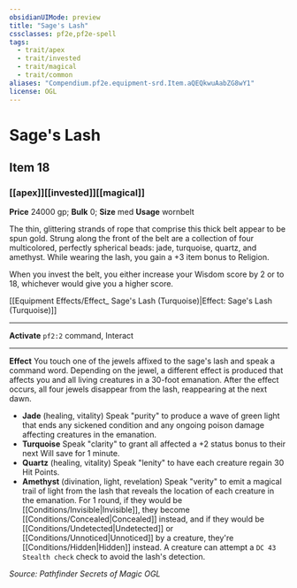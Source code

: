 ```yaml
---
obsidianUIMode: preview
title: "Sage's Lash"
cssclasses: pf2e,pf2e-spell
tags:
  - trait/apex
  - trait/invested
  - trait/magical
  - trait/common
aliases: "Compendium.pf2e.equipment-srd.Item.aQEQkwuAabZG8wY1"
license: OGL
---
```

# Sage's Lash
## Item 18
### [[apex]][[invested]][[magical]]


**Price** 24000 gp; 
**Bulk** 0; **Size** med
**Usage** wornbelt

The thin, glittering strands of rope that comprise this thick belt appear to be spun gold. Strung along the front of the belt are a collection of four multicolored, perfectly spherical beads: jade, turquoise, quartz, and amethyst. While wearing the lash, you gain a +3 item bonus to Religion.

When you invest the belt, you either increase your Wisdom score by 2 or to 18, whichever would give you a higher score.

[[Equipment Effects/Effect_ Sage's Lash (Turquoise)|Effect: Sage's Lash (Turquoise)]]

* * *

**Activate** `pf2:2` command, Interact

* * *

**Effect** You touch one of the jewels affixed to the sage's lash and speak a command word. Depending on the jewel, a different effect is produced that affects you and all living creatures in a 30-foot emanation. After the effect occurs, all four jewels disappear from the lash, reappearing at the next dawn.

*   **Jade** (healing, vitality) Speak "purity" to produce a wave of green light that ends any sickened condition and any ongoing poison damage affecting creatures in the emanation.
*   **Turquoise** Speak "clarity" to grant all affected a +2 status bonus to their next Will save for 1 minute.
*   **Quartz** (healing, vitality) Speak "lenity" to have each creature regain 30 Hit Points.
*   **Amethyst** (divination, light, revelation) Speak "verity" to emit a magical trail of light from the lash that reveals the location of each creature in the emanation. For 1 round, if they would be [[Conditions/Invisible|Invisible]], they become [[Conditions/Concealed|Concealed]] instead, and if they would be [[Conditions/Undetected|Undetected]] or [[Conditions/Unnoticed|Unnoticed]] by a creature, they're [[Conditions/Hidden|Hidden]] instead. A creature can attempt a `DC 43 Stealth check` check to avoid the lash's detection.

*Source: Pathfinder Secrets of Magic*
*OGL*